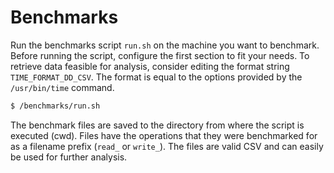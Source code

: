 # Benchmarks

Run the benchmarks script `run.sh` on the machine you want to benchmark.
Before running the script, configure the first section to fit your needs.
To retrieve data feasible for analysis, consider editing the format string `TIME_FORMAT_DD_CSV`.
The format is equal to the options provided by the `/usr/bin/time` command.

```sh
$ /benchmarks/run.sh
```

The benchmark files are saved to the directory from where the script is executed (cwd).
Files have the operations that they were benchmarked for as a filename prefix (`read_` or `write_`).
The files are valid CSV and can easily be used for further analysis.
